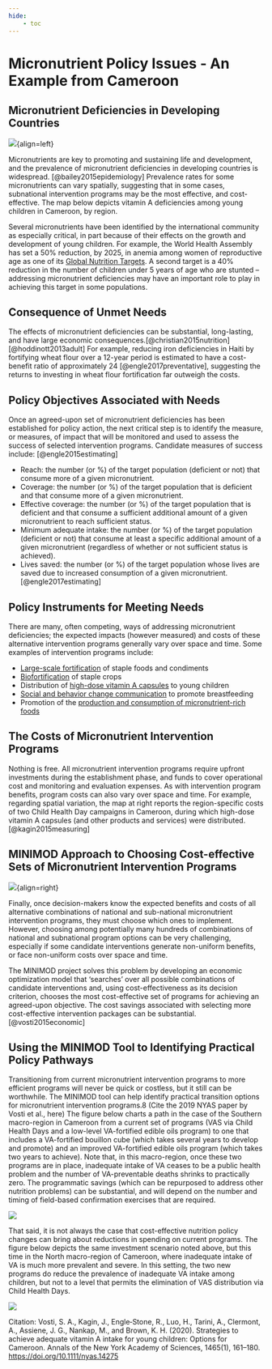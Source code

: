 ```yaml
---
hide:
    - toc
---
```


# Micronutrient Policy Issues - An Example from Cameroon

## Micronutrient Deficiencies in Developing Countries

![](../pictures/map_of_va_deficiency_in_cameroon.jpg){align=left}

Micronutrients are key to promoting and sustaining life and development, and the prevalence of micronutrient deficiencies in developing countries is widespread. [@bailey2015epidemiology] Prevalence rates for some micronutrients can vary spatially, suggesting that in some cases, subnational intervention programs may be the most effective, and cost-effective.  The map below depicts vitamin A deficiencies among young children in Cameroon, by region.

Several micronutrients have been identified by the international community as especially critical, in part because of their effects on the growth and development of young children. For example, the World Health Assembly has set a 50% reduction, by 2025, in anemia among women of reproductive age as one of its [Global Nutrition Targets](http://www.who.int/nutrition/global-target-2025/en/). A second target is a 40% reduction in the number of children under 5 years of age who are stunted – addressing micronutrient deficiencies may have an important role to play in achieving this target in some populations.

## Consequence of Unmet Needs

The effects of micronutrient deficiencies can be substantial, long-lasting, and have large economic consequences.[@christian2015nutrition] [@hoddinott2013adult] For example, reducing iron deficiencies in Haiti by fortifying wheat flour over a 12-year period is estimated to have a cost-benefit ratio of approximately 24 [@engle2017preventative], suggesting the returns to investing in wheat flour fortification far outweigh the costs.

## Policy Objectives Associated with Needs

Once an agreed-upon set of micronutrient deficiencies has been established for policy action, the next critical step is to identify the measure, or measures, of impact that will be monitored and used to assess the success of selected intervention programs. Candidate measures of success include: [@engle2015estimating]

- Reach: the number (or %) of the target population (deficient or not) that consume more of a given micronutrient.
- Coverage: the number (or %) of the target population that is deficient and that consume more of a given micronutrient. 
- Effective coverage: the number (or %) of the target population that is deficient and that consume a sufficient additional amount of a given micronutrient to reach sufficient status.
- Minimum adequate intake: the number (or %) of the target population (deficient or not) that consume at least a specific additional amount of a given micronutrient (regardless of whether or not sufficient status is achieved).
- Lives saved: the number (or %) of the target population whose lives are saved due to increased consumption of a given micronutrient.[@engle2017estimating]

## Policy Instruments for Meeting Needs

There are many, often competing, ways of addressing micronutrient deficiencies; the expected impacts (however measured) and costs of these alternative intervention programs generally vary over space and time. Some examples of intervention programs include:

- [Large-scale fortification](http://www.ffinetwork.org/) of staple foods and condiments
- [Biofortification](http://www.harvestplus.org/) of staple crops
- Distribution of [high-dose vitamin A capsules](http://www.who.int/elena/titles/guidance_summaries/vitamina_children/en/) to young children
- [Social and behavior change communication](https://www.spring-nutrition.org/publications/briefs/sbcc-pathways-improved-maternal-infant-and-young-child-nutrition-practices) to promote breastfeeding
- Promotion of the [production and consumption of micronutrient-rich foods](http://www.hki.org/our-work/nourishing-families)

## The Costs of Micronutrient Intervention Programs

Nothing is free. All micronutrient intervention programs require upfront investments during the establishment phase, and funds to cover operational cost and monitoring and evaluation expenses. As with intervention program benefits, program costs can also vary over space and time. For example, regarding spatial variation, the map at right reports the region-specific costs of two Child Health Day campaigns in Cameroon, during which high-dose vitamin A capsules (and other products and services) were distributed.[@kagin2015measuring] 

## MINIMOD Approach to Choosing Cost-effective Sets of Micronutrient Intervention Programs

![](../pictures/map_of_va_costs_in_cameroon.png){align=right}

Finally, once decision-makers know the expected benefits and costs of all alternative combinations of national and sub-national micronutrient intervention programs, they must choose which ones to implement. However, choosing among potentially many hundreds of combinations of national and subnational program options can be very challenging, especially if some candidate interventions generate non-uniform benefits, or face non-uniform costs over space and time. 

The MINIMOD project solves this problem by developing an economic optimization model that ‘searches’ over all possible combinations of candidate interventions and, using cost-effectiveness as its decision criterion, chooses the most cost-effective set of programs for achieving an agreed-upon objective.  The cost savings associated with selecting more cost-effective intervention packages can be substantial.[@vosti2015economic]

## Using the MINIMOD Tool to Identifying Practical Policy Pathways

Transitioning from current micronutrient intervention programs to more efficient programs will never be quick or costless, but it still can be worthwhile.  The MINIMOD tool can help identify practical transition options for micronutrient intervention programs.8 (Cite the 2019 NYAS paper by Vosti et al., here) The figure below charts a path in the case of the Southern macro-region in Cameroon from a current set of programs (VAS via Child Health Days and a low-level VA-fortified edible oils program) to one that includes a VA-fortified bouillon cube (which takes several years to develop and promote) and an improved VA-fortified edible oils program (which takes two years to achieve).  Note that, in this macro-region, once these two programs are in place, inadequate intake of VA ceases to be a public health problem and the number of VA-preventable deaths shrinks to practically zero.  The programmatic savings (which can be repurposed to address other nutrition problems) can be substantial, and will depend on the number and timing of field-based confirmation exercises that are required. 

![](../pictures/slide23.jpg)

That said, it is not always the case that cost-effective nutrition policy changes can bring about reductions in spending on current programs. The figure below depicts the same investment scenario noted above, but this time in the North macro-region of Cameroon, where inadequate intake of VA is much more prevalent and severe. In this setting, the two new programs do reduce the prevalence of inadequate VA intake among children, but not to a level that permits the elimination of VAS distribution via Child Health Days. 

![](../pictures/slide24.jpg)



Citation: Vosti, S. A., Kagin, J., Engle‐Stone, R., Luo, H., Tarini, A., Clermont, A., Assiene, J. G., Nankap, M., and Brown, K. H. (2020). Strategies to achieve adequate vitamin A intake for young children: Options for Cameroon. Annals of the New York Academy of Sciences, 1465(1), 161–180. https://doi.org/10.1111/nyas.14275 